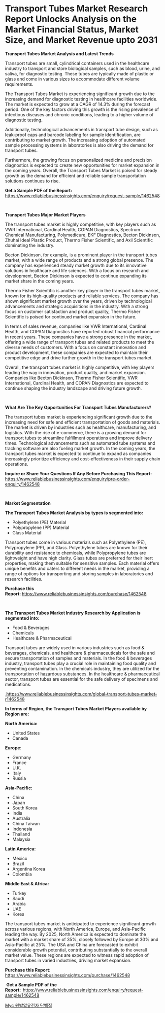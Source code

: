 <p><h1>Transport Tubes Market Research Report Unlocks Analysis on the Market Financial Status, Market Size, and Market Revenue upto 2031</h1></p><p><strong>Transport Tubes Market Analysis and Latest Trends</strong></p>
<p><p>Transport tubes are small, cylindrical containers used in the healthcare industry to transport and store biological samples, such as blood, urine, and saliva, for diagnostic testing. These tubes are typically made of plastic or glass and come in various sizes to accommodate different volume requirements.</p><p>The Transport Tubes Market is experiencing significant growth due to the increasing demand for diagnostic testing in healthcare facilities worldwide. The market is expected to grow at a CAGR of 14.3% during the forecast period. One of the key factors driving this growth is the rising prevalence of infectious diseases and chronic conditions, leading to a higher volume of diagnostic testing.</p><p>Additionally, technological advancements in transport tube design, such as leak-proof caps and barcode labeling for sample identification, are contributing to market growth. The increasing adoption of automated sample processing systems in laboratories is also driving the demand for transport tubes.</p><p>Furthermore, the growing focus on personalized medicine and precision diagnostics is expected to create new opportunities for market expansion in the coming years. Overall, the Transport Tubes Market is poised for steady growth as the demand for efficient and reliable sample transportation solutions continues to rise.</p></p>
<p><strong>Get a Sample PDF of the Report:&nbsp;</strong> <a href="https://www.reliablebusinessinsights.com/enquiry/request-sample/1462548">https://www.reliablebusinessinsights.com/enquiry/request-sample/1462548</a></p>
<p>&nbsp;</p>
<p><strong>Transport Tubes Major Market Players</strong></p>
<p><p>The transport tubes market is highly competitive, with key players such as VWR International, Cardinal Health, COPAN Diagnostics, Spectrum Chemical Manufacturing, Polymedicure, EKF Diagnostics, Becton Dickinson, Zhuhai Ideal Plastic Product, Thermo Fisher Scientific, and Axil Scientific dominating the industry.</p><p>Becton Dickinson, for example, is a prominent player in the transport tubes market, with a wide range of products and a strong global presence. The company has experienced steady market growth due to its innovative solutions in healthcare and life sciences. With a focus on research and development, Becton Dickinson is expected to continue expanding its market share in the coming years.</p><p>Thermo Fisher Scientific is another key player in the transport tubes market, known for its high-quality products and reliable services. The company has shown significant market growth over the years, driven by technological advancements and strategic acquisitions in the industry. With a strong focus on customer satisfaction and product quality, Thermo Fisher Scientific is poised for continued market expansion in the future.</p><p>In terms of sales revenue, companies like VWR International, Cardinal Health, and COPAN Diagnostics have reported robust financial performance in recent years. These companies have a strong presence in the market, offering a wide range of transport tubes and related products to meet the diverse needs of customers. With a focus on constant innovation and product development, these companies are expected to maintain their competitive edge and drive further growth in the transport tubes market.</p><p>Overall, the transport tubes market is highly competitive, with key players leading the way in innovation, product quality, and market expansion. Companies like Becton Dickinson, Thermo Fisher Scientific, VWR International, Cardinal Health, and COPAN Diagnostics are expected to continue shaping the industry landscape and driving future growth.</p></p>
<p>&nbsp;</p>
<p><strong>What Are The Key Opportunities For Transport Tubes Manufacturers?</strong></p>
<p><p>The transport tubes market is experiencing significant growth due to the increasing need for safe and efficient transportation of goods and materials. The market is driven by industries such as healthcare, manufacturing, and logistics. With the rise of e-commerce, there is a growing demand for transport tubes to streamline fulfillment operations and improve delivery times. Technological advancements such as automated tube systems and tracking software are also fueling market growth. In the coming years, the transport tubes market is expected to continue to expand as companies increasingly prioritize efficiency and cost-effectiveness in their supply chain operations.</p></p>
<p><strong>Inquire or Share Your Questions If Any Before Purchasing This Report:</strong> <a href="https://www.reliablebusinessinsights.com/enquiry/pre-order-enquiry/1462548">https://www.reliablebusinessinsights.com/enquiry/pre-order-enquiry/1462548</a></p>
<p>&nbsp;</p>
<p><strong>Market Segmentation</strong></p>
<p><strong>The Transport Tubes Market Analysis by types is segmented into:</strong></p>
<p><ul><li>Polyethylene (PE) Material</li><li>Polypropylene (PP) Material</li><li>Glass Material</li></ul></p>
<p><p>Transport tubes come in various materials such as Polyethylene (PE), Polypropylene (PP), and Glass. Polyethylene tubes are known for their durability and resistance to chemicals, while Polypropylene tubes are lightweight and have high clarity. Glass tubes are preferred for their inert properties, making them suitable for sensitive samples. Each material offers unique benefits and caters to different needs in the market, providing a range of options for transporting and storing samples in laboratories and research facilities.</p></p>
<p><strong>Purchase this Report:&nbsp;</strong><a href="https://www.reliablebusinessinsights.com/purchase/1462548">https://www.reliablebusinessinsights.com/purchase/1462548</a></p>
<p>&nbsp;</p>
<p><strong>The Transport Tubes Market Industry Research by Application is segmented into:</strong></p>
<p><ul><li>Food & Beverages</li><li>Chemicals</li><li>Healthcare & Pharmaceutical</li></ul></p>
<p><p>Transport tubes are widely used in various industries such as food & beverages, chemicals, and healthcare & pharmaceuticals for the safe and secure transportation of samples and materials. In the food & beverages industry, transport tubes play a crucial role in maintaining food quality and preventing contamination. In the chemicals industry, they are utilized for the transportation of hazardous substances. In the healthcare & pharmaceutical sector, transport tubes are essential for the safe delivery of specimens and medications.</p></p>
<p><a href="https://www.reliablebusinessinsights.com/global-transport-tubes-market-r1462548">&nbsp;https://www.reliablebusinessinsights.com/global-transport-tubes-market-r1462548</a></p>
<p><strong>In terms of Region, the Transport Tubes Market Players available by Region are:</strong></p>
<p>
    <p> <strong> North America: </strong>
        <ul>
            <li>United States</li>
            <li>Canada</li>
        </ul>
        </p> 
    <p> <strong> Europe: </strong>
        <ul>
            <li>Germany</li>
            <li>France</li>
            <li>U.K.</li>
            <li>Italy</li>
            <li>Russia</li>
        </ul>
        </p> 
    <p> <strong> Asia-Pacific: </strong>
        <ul>
            <li>China</li>
            <li>Japan</li>
            <li>South Korea</li>
            <li>India</li>
            <li>Australia</li>
            <li>China Taiwan</li>
            <li>Indonesia</li>
            <li>Thailand</li>
            <li>Malaysia</li>
        </ul>
        </p> 
    <p> <strong> Latin America: </strong>
        <ul>
            <li>Mexico</li>
            <li>Brazil</li>
            <li>Argentina Korea</li>
            <li>Colombia</li>
        </ul>
        </p> 
    <p> <strong> Middle East & Africa: </strong>
        <ul>
            <li>Turkey</li>
            <li>Saudi</li>
            <li>Arabia</li>
            <li>UAE</li>
            <li>Korea</li>
        </ul>
    </p>
    </p>
<p><p>The transport tubes market is anticipated to experience significant growth across various regions, with North America, Europe, and Asia-Pacific leading the way. By 2025, North America is expected to dominate the market with a market share of 35%, closely followed by Europe at 30% and Asia-Pacific at 25%. The USA and China are forecasted to exhibit considerable growth potential, contributing substantially to the overall market value. These regions are expected to witness rapid adoption of transport tubes in varied industries, driving market expansion.</p></p>
<p><strong>Purchase this Report: </strong><a href="https://www.reliablebusinessinsights.com/purchase/1462548">https://www.reliablebusinessinsights.com/purchase/1462548</a></p>
<p>&nbsp;<strong>Get a Sample PDF of the Report:&nbsp;&nbsp;</strong><a href="https://www.reliablebusinessinsights.com/enquiry/request-sample/1462548">https://www.reliablebusinessinsights.com/enquiry/request-sample/1462548</a></p>
<p><strong></strong></p>
<p><p><a href="https://github.com/lzuwsfreyoq70/Market-Research-Report-List-3/blob/main/68023516250.md">Myc 원발암유전자 단백질</a></p></p>